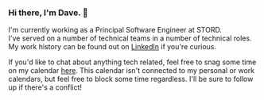 ### Hi there, I'm Dave. 👋 
I'm currently working as a Principal Software Engineer at STORD.   
I've served on a number of technical teams in a number of technical roles.
My work history can be found out on [LinkedIn](https://www.linkedin.com/in/dashah/) if you're curious.

If you'd like to chat about anything tech related, feel free to snag some time on my calendar [here](https://daveshah.youcanbook.me/). This calendar isn't connected to my personal or work calendars, but feel free to block some time regardless. I'll be sure to follow up if there's a conflict!

